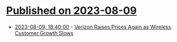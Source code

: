 # [Published on 2023-08-09](index.md)

* [2023-08-09, 18:40:00](https://slashdot.org/story/23/08/09/161217/verizon-raises-prices-again-as-wireless-customer-growth-slows?utm_source=rss1.0mainlinkanon&utm_medium=feed) - [Verizon Raises Prices Again as Wireless Customer Growth Slows](https://slashdot.org/story/23/08/09/161217/verizon-raises-prices-again-as-wireless-customer-growth-slows?utm_source=rss1.0mainlinkanon&utm_medium=feed)
